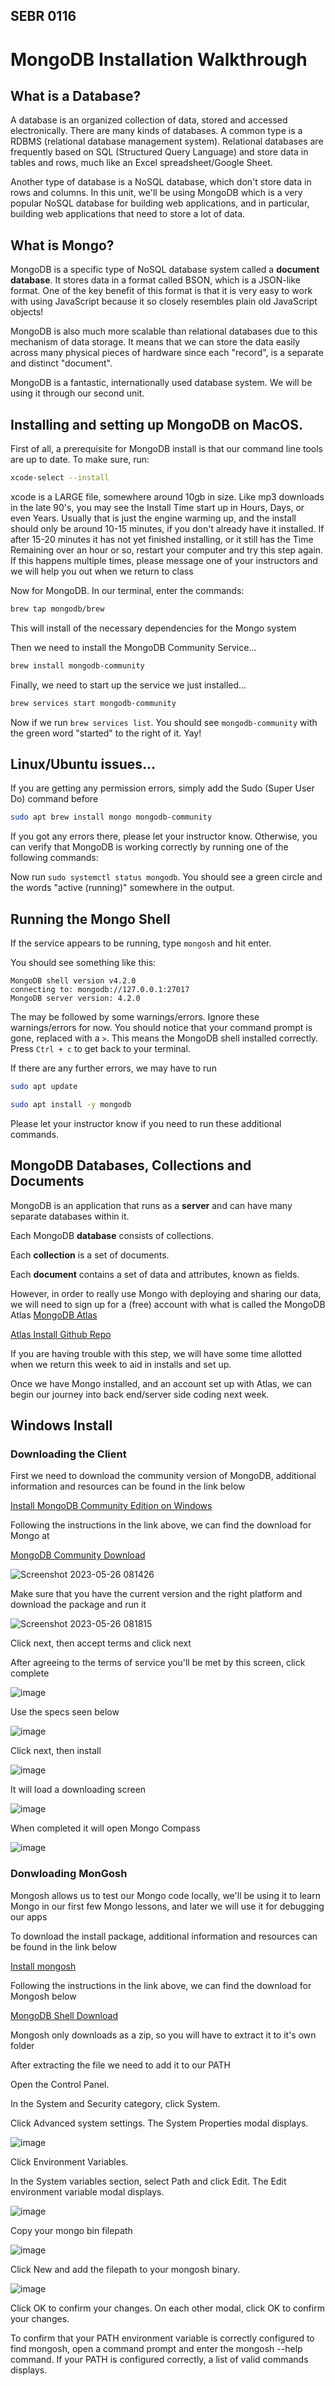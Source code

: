 ## SEBR 0116

# MongoDB Installation Walkthrough

## What is a Database?

A database is an organized collection of data, stored and accessed electronically.  There are many kinds of databases. A common type is a RDBMS (relational database management system).  Relational databases are frequently based on SQL (Structured Query Language)  and store data in tables and rows, much like an Excel spreadsheet/Google Sheet.

Another type of database is a NoSQL database, which don't store data in rows and columns.  In this unit, we'll be using MongoDB which is a very popular NoSQL database for building web applications, and in particular, building web applications that need to store a lot of data.

## What is Mongo?

MongoDB is a specific type of NoSQL database system called a  **document database**.  It stores data in a format called BSON, which is a JSON-like format. One of the key benefit of this format is that it is very easy to work with using JavaScript because it so closely resembles plain old JavaScript objects!

MongoDB is also much more scalable than relational databases due to this mechanism of data storage.  It means that we can store the data easily across many physical pieces of hardware since each "record", is a separate and distinct "document".



MongoDB is a fantastic, internationally used database system. We will be using it through our second unit.

##  Installing and setting up MongoDB on MacOS.

First of all, a prerequisite for MongoDB install is that our command line tools are up to date. To make sure, run:

```sh
xcode-select --install
```

xcode is a LARGE file, somewhere around 10gb in size. Like mp3 downloads in the late 90's, you may see the Install Time start up in Hours, Days, or even Years. Usually that is just the engine warming up, and the install should only be around 10-15 minutes, if you don't already have it installed. If after 15-20 minutes it has not yet finished installing, or it still has the Time Remaining over an hour or so, restart your computer and try this step again. If this happens multiple times, please message one of your instructors and we will help you out when we return to class

Now for MongoDB. In our terminal, enter the commands:

```sh
brew tap mongodb/brew
```

This will install of the necessary dependencies for the Mongo system

Then we need to install the MongoDB Community Service...

```sh
brew install mongodb-community
```

Finally, we need to start up the service we just installed...

```sh
brew services start mongodb-community
```

Now if we run `brew services list`. You should see `mongodb-community` with the green word "started" to the right of it. Yay!

##  Linux/Ubuntu issues...

If you are getting any permission errors, simply add the Sudo (Super User Do) command before

```sh
sudo apt brew install mongo mongodb-community
```

If you got any errors there, please let your instructor know. Otherwise, you can verify that MongoDB is working correctly by running one of the following commands:

Now run `sudo systemctl status mongodb`. You should see a green circle and the words "active (running)" somewhere in the output.

## Running the Mongo Shell

If the service appears to be running, type `mongosh` and hit enter.

You should see something like this:

```
MongoDB shell version v4.2.0
connecting to: mongodb://127.0.0.1:27017
MongoDB server version: 4.2.0
```

The may be followed by some warnings/errors. Ignore these warnings/errors for now.
You should notice that your command prompt is gone, replaced with a `>`.
This means the MongoDB shell installed correctly. Press `Ctrl + c` to get back
to your terminal.

If there are any further errors, we may have to run

```sh
sudo apt update

sudo apt install -y mongodb
```

Please let your instructor know if you need to run these additional commands.

## MongoDB Databases, Collections and Documents

MongoDB is an application that runs as a **server** and can have many separate databases within it.

Each MongoDB **database** consists of collections.

Each **collection** is a set of documents.

Each **document** contains a set of data and attributes, known as fields.

However, in order to really use Mongo with deploying and sharing our data, we will need to sign up for a (free) account with what is called the MongoDB Atlas
[MongoDB Atlas](https://www.mongodb.com/cloud/atlas/register)

[Atlas Install Github Repo](https://github.com/SEIR-0508/u2_mongo_atlas_setup/blob/main/README.md)

If you are having trouble with this step, we will have some time allotted when we return this week to aid in installs and set up.

Once we have Mongo installed, and an account set up with Atlas, we can begin our journey into back end/server side coding next week.

## Windows Install

### Downloading the Client

First we need to download the community version of MongoDB, additional information and resources can be found in the link below

[Install MongoDB Community Edition on Windows](https://www.mongodb.com/docs/manual/tutorial/install-mongodb-on-windows/#install-mongodb-community-edition-on-windows)

Following the instructions in the link above, we can find the download for Mongo at

[MongoDB Community Download](https://www.mongodb.com/try/download/community)

![Screenshot 2023-05-26 081426](https://github.com/SEIR-0508/u2_lesson_mongo_install/assets/100214696/40eb43dc-3ef2-44c1-88ca-260ae1a8096f)

Make sure that you have the current version and the right platform and download the package and run it

![Screenshot 2023-05-26 081815](https://github.com/SEIR-0508/u2_lesson_mongo_install/assets/100214696/f2a79575-92e3-4edc-a707-d73d14ea64c6)

Click next, then accept terms and click next

After agreeing to the terms of service you'll be met by this screen, click complete

![image](https://github.com/SEIR-0508/u2_lesson_mongo_install/assets/100214696/e4bff5f8-d5fb-48de-be30-c8b906e7d733)

Use the specs seen below 

![image](https://github.com/SEIR-0508/u2_lesson_mongo_install/assets/100214696/2c5d18a2-86b0-42c6-a69b-0efc81a7cccb)

Click next, then install

![image](https://github.com/SEIR-0508/u2_lesson_mongo_install/assets/100214696/286b18ac-c977-42ab-88f1-c37d305262d3)

It will load a downloading screen

![image](https://github.com/SEIR-0508/u2_lesson_mongo_install/assets/100214696/e1b8b976-abd9-48c8-a614-101b8ba3331e)

When completed it will open Mongo Compass

![image](https://github.com/SEIR-0508/u2_lesson_mongo_install/assets/100214696/65c15276-fac9-4645-8e40-ad596d5a3d86)

### Donwloading MonGosh

Mongosh allows us to test our Mongo code locally, we'll be using it to learn Mongo in our first few Mongo lessons, and later we will use it for debugging our apps

To download the install package, additional information and resources can be found in the link below

[Install mongosh](https://www.mongodb.com/try/download/shell)

Following the instructions in the link above, we can find the download for Mongosh below

[MongoDB Shell Download](https://www.mongodb.com/try/download/shell)

Mongosh only downloads as a zip, so you will have to extract it to it's own folder

After extracting the file we need to add it to our PATH

Open the Control Panel.

In the System and Security category, click System.

Click Advanced system settings. The System Properties modal displays.

![image](https://github.com/SEIR-0508/u2_lesson_mongo_install/assets/100214696/7dbb94df-e962-42ed-bdfb-94391fc1af90)

Click Environment Variables.

In the System variables section, select Path and click Edit. The Edit environment variable modal displays.

![image](https://github.com/SEIR-0508/u2_lesson_mongo_install/assets/100214696/b4cb7803-7191-47b3-ab7c-68f255665245)

Copy your mongo bin filepath

![image](https://github.com/SEIR-0508/u2_lesson_mongo_install/assets/100214696/3832731b-0930-44dc-a474-14390bea582b)

Click New and add the filepath to your mongosh binary.

![image](https://github.com/SEIR-0508/u2_lesson_mongo_install/assets/100214696/8fca2244-c0bb-4676-9dfa-526811c97d61)

Click OK to confirm your changes. On each other modal, click OK to confirm your changes.

To confirm that your PATH environment variable is correctly configured to find mongosh, open a command prompt and enter the mongosh --help command. If your PATH is configured correctly, a list of valid commands displays.




